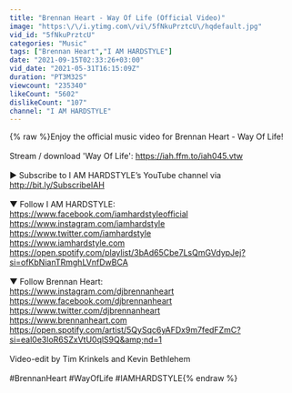```yaml
---
title: "Brennan Heart - Way Of Life (Official Video)"
image: "https:\/\/i.ytimg.com\/vi\/5fNkuPrztcU\/hqdefault.jpg"
vid_id: "5fNkuPrztcU"
categories: "Music"
tags: ["Brennan Heart","I AM HARDSTYLE"]
date: "2021-09-15T02:33:26+03:00"
vid_date: "2021-05-31T16:15:09Z"
duration: "PT3M32S"
viewcount: "235340"
likeCount: "5602"
dislikeCount: "107"
channel: "I AM HARDSTYLE"
---
```

{% raw %}Enjoy the official music video for Brennan Heart - Way Of Life!<br /><br />Stream / download 'Way Of Life': <a rel="nofollow" target="blank" href="https://iah.ffm.to/iah045.vtw">https://iah.ffm.to/iah045.vtw</a><br /><br />► Subscribe to I AM HARDSTYLE’s YouTube channel via <a rel="nofollow" target="blank" href="http://bit.ly/SubscribeIAH">http://bit.ly/SubscribeIAH</a> <br /><br />▼ Follow I AM HARDSTYLE:<br /><a rel="nofollow" target="blank" href="https://www.facebook.com/iamhardstyleofficial">https://www.facebook.com/iamhardstyleofficial</a><br /><a rel="nofollow" target="blank" href="https://www.instagram.com/iamhardstyle">https://www.instagram.com/iamhardstyle</a><br /><a rel="nofollow" target="blank" href="https://www.twitter.com/iamhardstyle">https://www.twitter.com/iamhardstyle</a><br /><a rel="nofollow" target="blank" href="https://www.iamhardstyle.com">https://www.iamhardstyle.com</a><br /><a rel="nofollow" target="blank" href="https://open.spotify.com/playlist/3bAd65Cbe7LsQmGVdypJej?si=ofKbNianTRmghLVnfDwBCA">https://open.spotify.com/playlist/3bAd65Cbe7LsQmGVdypJej?si=ofKbNianTRmghLVnfDwBCA</a><br /><br />▼ Follow Brennan Heart:<br /><a rel="nofollow" target="blank" href="https://www.instagram.com/djbrennanheart">https://www.instagram.com/djbrennanheart</a><br /><a rel="nofollow" target="blank" href="https://www.facebook.com/djbrennanheart">https://www.facebook.com/djbrennanheart</a><br /><a rel="nofollow" target="blank" href="https://www.twitter.com/djbrennanheart">https://www.twitter.com/djbrennanheart</a><br /><a rel="nofollow" target="blank" href="https://www.brennanheart.com">https://www.brennanheart.com</a><br /><a rel="nofollow" target="blank" href="https://open.spotify.com/artist/5QySqc6yAFDx9m7fedFZmC?si=eal0e3loR6SZxVtU0qlS9Q&amp;nd=1">https://open.spotify.com/artist/5QySqc6yAFDx9m7fedFZmC?si=eal0e3loR6SZxVtU0qlS9Q&amp;nd=1</a><br /><br />Video-edit by Tim Krinkels and Kevin Bethlehem<br /><br />#BrennanHeart #WayOfLife #IAMHARDSTYLE{% endraw %}

